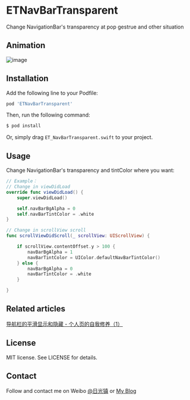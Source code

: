 # ETNavBarTransparent
Change NavigationBar's transparency at pop gestrue and other situation

## Animation
![image](https://github.com/EnderTan/ETNavBarTransparentDemo/blob/master/navDemo.gif)

## Installation
Add the following line to your Podfile:
```ruby
pod 'ETNavBarTransparent'
```

Then, run the following command:
```bash
$ pod install
```

Or, simply drag `ET_NavBarTransparent.swift` to your project.

## Usage

Change NavigationBar's transparency and tintColor where you want:

```swift
// Example：
// Change in viewDidLoad
override func viewDidLoad() {
    super.viewDidLoad()

    self.navBarBgAlpha = 0
    self.navBarTintColor = .white
}

// Change in scrollView scroll
func scrollViewDidScroll(_ scrollView: UIScrollView) {

    if scrollView.contentOffset.y > 100 {
        navBarBgAlpha = 1
        navBarTintColor = UIColor.defaultNavBarTintColor()
    } else {
        navBarBgAlpha = 0
        navBarTintColor = .white
    }

}
```

## Related articles
[导航栏的平滑显示和隐藏 - 个人页的自我修养（1）](http://www.jianshu.com/p/454b06590cf1)

## License
MIT license. See LICENSE for details.

## Contact
Follow and contact me on Weibo [@日光镇](http://weibo.com/endertan) or [My Blog](http://www.jianshu.com/u/a958e552973b)
